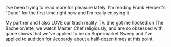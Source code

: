 I've been trying to read more for pleasure lately. I'm reading Frank Herbert's "Dune" for the first time right now and I'm really enjoying it

My partner and I also LOVE our trash reality TV. She got me hooked on The Bachelor/ette, we watch Master Chef religiously, and are so obsessed with game shows that we've applied to be on Supermarket Sweep and I've applied to audition for Jeopardy about a half-dozen times at this point.
